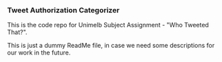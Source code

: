 ### Tweet Authorization Categorizer

This is the code repo for Unimelb Subject Assignment - "Who Tweeted That?".

This is just a dummy ReadMe file, in case we need some descriptions for our work in the future.
